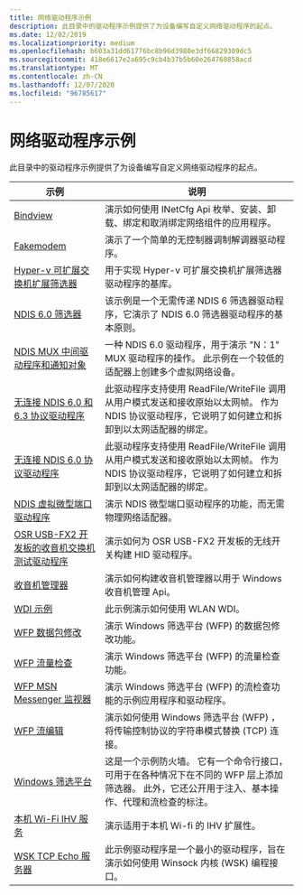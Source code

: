 ```yaml
---
title: 网络驱动程序示例
description: 此目录中的驱动程序示例提供了为设备编写自定义网络驱动程序的起点。
ms.date: 12/02/2019
ms.localizationpriority: medium
ms.openlocfilehash: b603a31dd61776bc8b96d3980e3df66829309dc5
ms.sourcegitcommit: 418e6617e2a695c9cb4b37b5b60e264760858acd
ms.translationtype: MT
ms.contentlocale: zh-CN
ms.lasthandoff: 12/07/2020
ms.locfileid: "96785617"
---
```

# <a name="networking-driver-samples"></a>网络驱动程序示例

此目录中的驱动程序示例提供了为设备编写自定义网络驱动程序的起点。

| 示例 | 说明 |
| --- | --- |
| [Bindview](/samples/microsoft/windows-driver-samples/bindview-network-configuration-utility) | 演示如何使用 INetCfg Api 枚举、安装、卸载、绑定和取消绑定网络组件的应用程序。 |
| [Fakemodem](/samples/microsoft/windows-driver-samples/fakemodem-driver) | 演示了一个简单的无控制器调制解调器驱动程序。 |
| [Hyper-v 可扩展交换机扩展筛选器](/samples/microsoft/windows-driver-samples/hyper-v-extensible-switch-extension-filter-driver) | 用于实现 Hyper-v 可扩展交换机扩展筛选器驱动程序的基库。 |
| [NDIS 6.0 筛选器](/samples/microsoft/windows-driver-samples/ndis-60-filter-driver) | 该示例是一个无需传递 NDIS 6 筛选器驱动程序，它演示了 NDIS 6.0 筛选器驱动程序的基本原则。 |
| [NDIS MUX 中间驱动程序和通知对象](/samples/microsoft/windows-driver-samples/ndis-mux-intermediate-driver-and-notify-object) | 一种 NDIS 6.0 驱动程序，用于演示 "N：1" MUX 驱动程序的操作。 此示例在一个较低的适配器上创建多个虚拟网络设备。 |
| [无连接 NDIS 6.0 和6.3 协议驱动程序](/samples/microsoft/windows-driver-samples/ndis-connection-less-protocol-wdm-driver-sample) | 此驱动程序支持使用 ReadFile/WriteFile 调用从用户模式发送和接收原始以太网帧。 作为 NDIS 协议驱动程序，它说明了如何建立和拆卸到以太网适配器的绑定。 |
| [无连接 NDIS 6.0 协议驱动程序](/samples/microsoft/windows-driver-samples/connection-less-ndis-60-protocol-kmdf-sample-driver)| 此驱动程序支持使用 ReadFile/WriteFile 调用从用户模式发送和接收原始以太网帧。 作为 NDIS 协议驱动程序，它说明了如何建立和拆卸到以太网适配器的绑定。 |
| [NDIS 虚拟微型端口驱动程序](/samples/microsoft/windows-driver-samples/ndis-virtual-miniport-driver) | 演示 NDIS 微型端口驱动程序的功能，而无需物理网络适配器。 |
| [OSR USB-FX2 开发板的收音机交换机测试驱动程序](/samples/microsoft/windows-driver-samples/radio-switch-test-driver-for-osr-usb-fx2-development-board) | 演示如何为 OSR USB-FX2 开发板的无线开关构建 HID 驱动程序。 |
| [收音机管理器](/samples/microsoft/windows-driver-samples/windows-radio-management-sample) | 演示如何构建收音机管理器以用于 Windows 收音机管理 Api。 |
| [WDI 示例](/samples/microsoft/windows-driver-samples/wdi-samples) | 此示例演示如何使用 WLAN WDI。 |
| [WFP 数据包修改](/samples/microsoft/windows-driver-samples/windows-filtering-platform-packet-modification-sample) | 演示 Windows 筛选平台 (WFP) 的数据包修改功能。 |
| [WFP 流量检查](/samples/microsoft/windows-driver-samples/windows-filtering-platform-traffic-inspection-sample) | 演示 Windows 筛选平台 (WFP) 的流量检查功能。  |
| [WFP MSN Messenger 监视器](/samples/microsoft/windows-driver-samples/windows-filtering-platform-msn-messenger-monitor-sample) | 演示 Windows 筛选平台 (WFP) 的流检查功能的示例应用程序和驱动程序。 |
| [WFP 流编辑](/samples/microsoft/windows-driver-samples/windows-filtering-platform-stream-edit-sample) | 演示如何使用 Windows 筛选平台 (WFP) ，将传输控制协议的字符串模式替换 (TCP) 连接。 |
| [Windows 筛选平台](/samples/microsoft/windows-driver-samples/windows-filtering-platform-sample) | 这是一个示例防火墙。 它有一个命令行接口，可用于在各种情况下在不同的 WFP 层上添加筛选器。 此外，它还公开用于注入、基本操作、代理和流检查的标注。 |
| [本机 Wi-Fi IHV 服务](/samples/microsoft/windows-driver-samples/ihv-sample-ui) | 演示适用于本机 Wi-fi 的 IHV 扩展性。 |
| [WSK TCP Echo 服务器](/samples/microsoft/windows-driver-samples/wsk-tcp-echo-server) | 此示例驱动程序是一个最小的驱动程序，旨在演示如何使用 Winsock 内核 (WSK) 编程接口。 |
